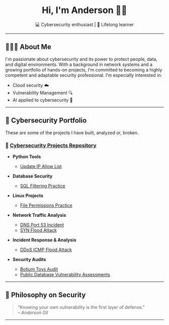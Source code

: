 <h1 align="center">Hi, I'm Anderson 👋🏾</h1>

<p align="center">💻 Cybersecurity enthusiast | 🧠 Lifelong learner</p>

---

## 👨🏾‍💻 About Me

I'm passionate about cybersecurity and its power to protect people, data, and digital environments. With a background in network systems and a growing portfolio of hands-on projects, I'm committed to becoming a highly competent and adaptable security professional. I’m especially interested in:

- Cloud security ☁️
- Vulnerability Management 🔍
- AI applied to cybersecurity 🤖

---

## 📁 Cybersecurity Portfolio

These are some of the projects I have built, analyzed or, broken.

### 🔹 [Cybersecurity Projects Repository](https://github.com/asgilm/Cybersecurity-Projects)

- **Python Tools**
  - [Update IP Allow List](https://github.com/asgilm/Cybersecurity-Projects/tree/main/python-tools/update-ip-allow-list)

- **Database Security**
  - [SQL Filtering Practice](https://github.com/asgilm/Cybersecurity-Projects/tree/main/database-security/sql-filtering-practice)

- **Linux Projects**
  - [File Permissions Practice](https://github.com/asgilm/Cybersecurity-Projects/tree/main/linux-projects/file-permissions-practice)    

- **Network Traffic Analysis**
  - [DNS Port 53 Incident](https://github.com/asgilm/Cybersecurity-Projects/tree/main/network-traffic-analysis/DNS-port-53-incident)
  - [SYN Flood Attack](https://github.com/asgilm/Cybersecurity-Projects/tree/main/network-traffic-analysis/SYN-flood-attack)

- **Incident Response & Analysis**
  - [DDoS ICMP Flood Attack](https://github.com/asgilm/Cybersecurity-Projects/tree/main/incident-response-and-analysis/ddos-icmp-flood-attack)

- **Security Audits**
  - [Botium Toys Audit](https://github.com/asgilm/Cybersecurity-Projects/tree/main/audits/botium-toys-audit)
  - [Public Database Vulnerability Assessments](https://github.com/asgilm/Cybersecurity-Projects/tree/main/audits/public-database-vulnerability-assessments)

---

## 🧠 Philosophy on Security

> “Knowing your own vulnerability is the first layer of defense.”  
> *– Anderson Gil*

---
<!--
## 📫 Let's Connect

- 💼 [LinkedIn](https://www.linkedin.com/in/anderson-gil/)

---
